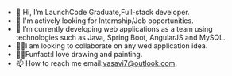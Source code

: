 - 👋 Hi, I’m LaunchCode Graduate,Full-stack developer.
- 👀 I'm actively looking for Internship/Job opportunities.
- 🌱 I’m currently developing web applications as a team using technologies such as Java, Spring Boot, AngularJS and MySQL.
- 👍🏼I am looking to collaborate on any wed application idea.
- ✍🏻Funfact:I love drawing and painting.
- 📫 How to reach me email:vasavi7@outlook.com.

<!---
vasavi7/vasavi7 is a ✨ special ✨ repository because its `README.md` (this file) appears on your GitHub profile.
You can click the Preview link to take a look at your changes.
--->
